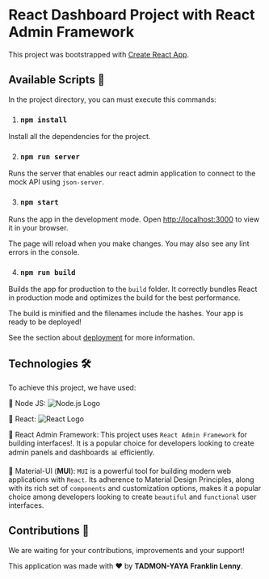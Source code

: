 # React Dashboard Project with React Admin Framework

This project was bootstrapped with [Create React App](https://github.com/facebook/create-react-app).

## Available Scripts &#128221;

In the project directory, you can must execute this commands:
1. ### `npm install`

Install all the dependencies for the project.

2. ### `npm run server`

Runs the server that enables our react admin application to connect to the mock API using `json-server`.

3. ### `npm start`

Runs the app in the development mode. Open [http://localhost:3000](http://localhost:3000) to view it in your browser.

The page will reload when you make changes. You may also see any lint errors in the console.

4. ### `npm run build`

Builds the app for production to the `build` folder. It correctly bundles React in production mode and optimizes the build for the best performance.

The build is minified and the filenames include the hashes. Your app is ready to be deployed!

See the section about [deployment](https://facebook.github.io/create-react-app/docs/deployment) for more information.


## Technologies &#x1F6E0;
To achieve this project, we have used:

&#x1F3AF; Node JS: ![Node.js Logo](https://nodejs.org/static/images/logos/nodejs-new-logo.svg)

&#x1F3AF; React: ![React Logo](https://reactjs.org/logo-og.png)

&#x1F3AF; React Admin Framework: This project uses `React Admin Framework` for building interfaces!. It is a popular choice for developers looking to create admin panels and dashboards &#x1F4CA; efficiently.

&#x1F3AF; Material-UI (**MUI**): `MUI` is a powerful tool for building modern web applications with `React`. Its adherence to Material Design Principles, along with its rich set of `components` and customization options, makes it a popular choice among developers looking to create `beautiful` and `functional` user interfaces. 

## Contributions &#x1F91D;
We are waiting for your contributions, improvements and your support! 

This application was made with &#x2764; by **TADMON-YAYA Franklin Lenny**.



